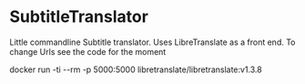 # SubtitleTranslator

Little commandline Subtitle translator. Uses LibreTranslate as a front end. 
To change Urls see the code for the moment

docker run -ti --rm -p 5000:5000 libretranslate/libretranslate:v1.3.8
